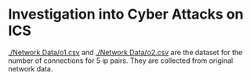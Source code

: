 # Investigation into Cyber Attacks on ICS
[./Network Data/o1.csv](o1.csv) and [./Network Data/o2.csv](o2.csv) are the dataset for the number of connections for 5 ip pairs. They are collected from original network data.
